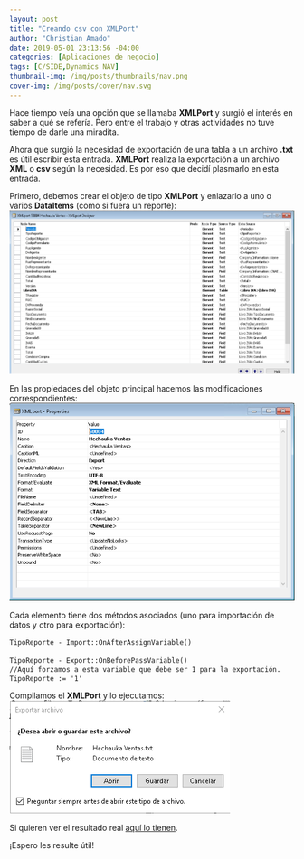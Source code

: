```yaml
---
layout: post
title: "Creando csv con XMLPort"
author: "Christian Amado"
date: 2019-05-01 23:13:56 -04:00
categories: [Aplicaciones de negocio]
tags: [C/SIDE,Dynamics NAV]
thumbnail-img: /img/posts/thumbnails/nav.png
cover-img: /img/posts/cover/nav.svg
---
```


Hace tiempo veía una opción que se llamaba **XMLPort** y surgió el interés en saber a qué se refería. Pero entre el trabajo y otras actividades no tuve tiempo de darle una miradita.

Ahora que surgió la necesidad de exportación de una tabla a un archivo **.txt** es útil escribir esta entrada. **XMLPort** realiza la exportación a un archivo **XML** o **csv** según la necesidad. Es por eso que decidí plasmarlo en esta entrada.

<!--more-->

Primero, debemos crear el objeto de tipo **XMLPort** y enlazarlo a uno o varios **DataItems** (como si fuera un reporte):  
![](/img/posts/migrated/2019/05/1-5.png)  

En las propiedades del objeto principal hacemos las modificaciones correspondientes:  
![](/img/posts/migrated/2019/05/2-4.png)  

Cada elemento tiene dos métodos asociados (uno para importación de datos y otro para exportación):
```
TipoReporte - Import::OnAfterAssignVariable()

TipoReporte - Export::OnBeforePassVariable()
//Aquí forzamos a esta variable que debe ser 1 para la exportación.
TipoReporte := '1'
```
Compilamos el **XMLPort** y lo ejecutamos:  
![](/img/posts/migrated/2019/05/3-4.png)  

Si quieren ver el resultado real [aquí lo tienen](/img/posts/migrated/2019/05/Hechauka-Ventas.txt).

¡Espero les resulte útil!
